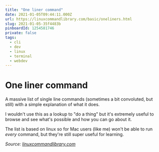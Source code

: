 ```yaml
---
title: "One liner command"
date: 2021-01-05T09:44:11.000Z
url: https://linuxcommandlibrary.com/basic/oneliners.html
slug: 2021-01-05-35f4483b
pinboardId: 1254581746
private: false
tags:
  - cli
  - dev
  - linux
  - terminal
  - webdev
---
```


# One liner command

A massive list of single line commands (sometimes a bit convoluted, but still) with a simple explanation of what it does.

I wouldn't use this as a lookup to "do a thing" but it's extremely useful to browse and see what's possible and how you can go about it.

The list is based on linux so for Mac users (like me) won't be able to run _every_ command, but they're still super useful for learning.

_Source: [linuxcommandlibrary.com](https://linuxcommandlibrary.com/basic/oneliners.html)_
